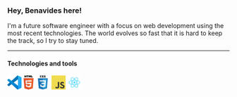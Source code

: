 ### Hey, Benavides here!
I'm a future software engineer with a focus on web development using the most recent technologies. The world evolves so fast that it is hard to keep the track, so I try to stay tuned.
- - -
#### Technologies and tools
<img align="left" src="https://raw.githubusercontent.com/github/explore/main/topics/visual-studio-code/visual-studio-code.png" alt="Visual Studio Code" width="32px" />
<img align="left" src="https://raw.githubusercontent.com/github/explore/main/topics/html/html.png" alt="HyperText  Markup Language" width="32px" />
<img src="https://raw.githubusercontent.com/github/explore/main/topics/css/css.png" alt="Cascade Style Sheet" width="32px" />
<img src="https://raw.githubusercontent.com/github/explore/main/topics/javascript/javascript.png" alt="JavaScript" width="32px" />
<img src="https://raw.githubusercontent.com/github/explore/main/topics/react/react.png" alt="React.js" width="32px" />
